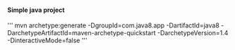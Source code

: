 
#### Simple java project
'''
mvn archetype:generate -DgroupId=com.java8.app -DartifactId=java8 -DarchetypeArtifactId=maven-archetype-quickstart -DarchetypeVersion=1.4 -DinteractiveMode=false
''' 



